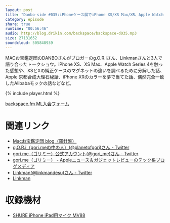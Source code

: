 ```yaml
---
layout: post
title: "Danbo-side #035:iPhoneケース展でiPhone XS/XS Max/XR、Apple Watch Series 4の裏側トーク"
category: episode
share: true
runtime: "00:56:46"
audio: http://blog.drikin.com/backspace/backspace-d035.mp3
size: 27131652
soundcloud: 505848939
---
```


MACお宝鑑定団のDANBOさんがブロガーのg.O.R.iさん、Linkmanさんと3人で語り合ったトークショウ。iPhone XS、XS Max、Apple Watch Series 4を触った感想や、XSとXの純正ケースのマグネットの違いを調べるために分解した話、Apple 京都合成大理石秘話、iPhone XRのカラーを夢で当てた話、偶然完全一致したAlibabaモックの話などなど。

{% include player.html %}

[backspace.fm ML入会フォーム](http://backspace.us11.list-manage.com/subscribe?u=09c933bd3997c1d16dbed156a&id=84b6529b91)

# 関連リンク

* [Macお宝鑑定団 blog（羅針盤）](http://www.macotakara.jp/blog/)
* [g.O.R.i（gori.meの中の人）(@planetofgori)さん - Twitter](https://twitter.com/planetofgori)
* [gori.me（ゴリミー）公式アカウント(@gori_me)さん - Twitter](https://twitter.com/gori_me)
* [gori.me（ゴリミー） - Appleニュース＆ガジェットレビューのテック系ブログメディア](https://gori.me/)
* [Linkman(@linkmandesu)さん - Twitter](https://twitter.com/linkmandesu)
* [Linkman](https://link-man.net/)

# 収録機材

* [SHURE iPhone iPad用マイク MV88](http://amzn.to/1UpQQIG)
